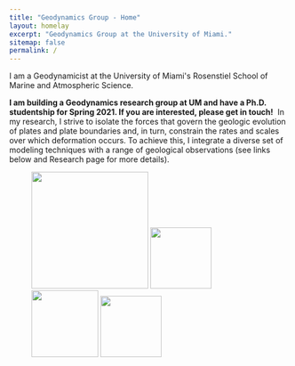 ```yaml
---
title: "Geodynamics Group - Home"
layout: homelay
excerpt: "Geodynamics Group at the University of Miami."
sitemap: false
permalink: /
---
```


​​​​​​​I am a Geodynamicist at the University of Miami's Rosenstiel School of Marine and Atmospheric Science.

**I am building a Geodynamics research group at UM and have a Ph.D. studentship for Spring 2021. If you are interested, please get in touch!**
​
In my research, I strive to isolate the forces that govern the geologic evolution of plates and plate boundaries and, in turn, constrain the rates and scales over which deformation occurs. To achieve this, I integrate a diverse set of modeling techniques with a range of geological observations (see links below and Research page for more details).

<figure class="fourth">
  <img src="{{ site.url }}{{ site.baseurl }}/images/logopic/Logo_Leiden.jpg" style="width: 210px">
  <img src="{{ site.url }}{{ site.baseurl }}/images/logopic/Logo_Nanofront.jpg" style="width: 110px">
  <img src="{{ site.url }}{{ site.baseurl }}/images/logopic/Logo_NWO.jpg" style="width: 120px">
  <img src="{{ site.url }}{{ site.baseurl }}/images/logopic/Logo_ERC.jpg" style="width: 110px">
</figure>
